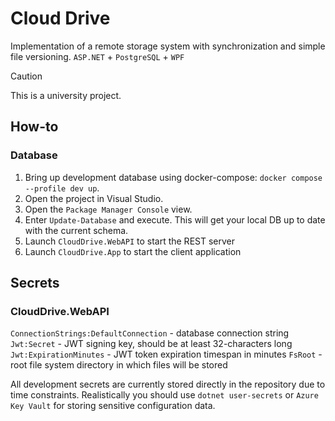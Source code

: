 # Cloud Drive

Implementation of a remote storage system with synchronization and simple file versioning.
`ASP.NET` + `PostgreSQL` + `WPF`

> [!CAUTION]
This is a university project.


## How-to

### Database

1. Bring up development database using docker-compose: `docker compose --profile dev up`.
2. Open the project in Visual Studio.
3. Open the `Package Manager Console` view.
4. Enter `Update-Database` and execute. This will get your local DB up to date with the current schema.
5. Launch `CloudDrive.WebAPI` to start the REST server
6. Launch `CloudDrive.App` to start the client application


## Secrets

### CloudDrive.WebAPI
`ConnectionStrings:DefaultConnection` - database connection string
`Jwt:Secret` - JWT signing key, should be at least 32-characters long
`Jwt:ExpirationMinutes` - JWT token expiration timespan in minutes
`FsRoot` - root file system directory in which files will be stored

All development secrets are currently stored directly in the repository due to time constraints.
Realistically you should use `dotnet user-secrets` or `Azure Key Vault` for storing sensitive configuration data.
